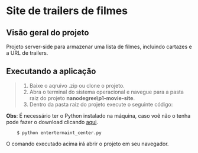 # Site de trailers de filmes

## Visão geral do projeto
Projeto server-side para armazenar uma lista de filmes, incluindo cartazes e a URL de trailers.

## Executando a aplicação
> 1) Baixe o aqruivo .zip ou clone o projeto.
> 2) Abra o terminal do sistema operacional e navegue para a pasta raiz do projeto **nanodegree\p1-movie-site**.
> 3) Dentro da pasta raiz do projeto  execute o seguinte código:

**Obs**: É necessário ter o Python instalado na máquina, caso voê não o tenha pode fazer o download clicando [aqui](https://www.python.org/downloads/).
```
    $ python entertermaint_center.py
```

O comando executado acima irá abrir o projeto em seu navegador.
